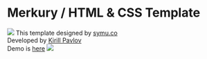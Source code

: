 # Merkury / HTML &amp; CSS Template
<img src="https://pavz.ru/demo/images/merkury.png" />
This template designed by <a href="https://symu.co/freebies/templates-4/merkury-psd-template/">symu.co</a> <br>
Developed by <a href="http://pavz.ru">Kirill Pavlov</a> <br>
Demo is <a href="http://pavz.ru/demo/merkury">here</a>

<img src="https://pavz.ru/demo/images/bootstrap.jpg" />
